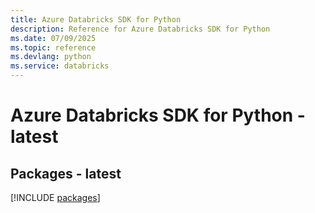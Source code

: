```yaml
---
title: Azure Databricks SDK for Python
description: Reference for Azure Databricks SDK for Python
ms.date: 07/09/2025
ms.topic: reference
ms.devlang: python
ms.service: databricks
---
```

# Azure Databricks SDK for Python - latest
## Packages - latest
[!INCLUDE [packages](databricks-index.md)]